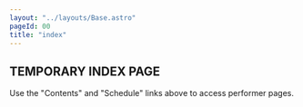 ```yaml
---
layout: "../layouts/Base.astro"
pageId: 00
title: "index"
---
```


## TEMPORARY INDEX PAGE  

Use the "Contents" and "Schedule" links above to access performer pages.